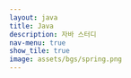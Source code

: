 ```yaml
---
layout: java  
title: Java  
description: 자바 스터디  
nav-menu: true  
show_tile: true  
image: assets/bgs/spring.png
---
```

